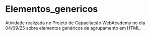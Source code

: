 # Elementos_genericos
Atividade realizada no Projeto de Capacitação WebAcademy no dia 04/09/25 sobre elementos genéricos de agrupamento em HTML.

